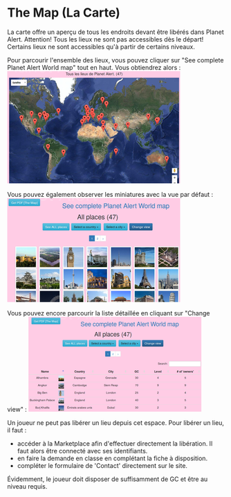 # The Map (La Carte)

La carte offre un aperçu de tous les endroits devant être libérés dans Planet Alert. Attention! Tous les lieux ne sont pas accessibles dès le départ! Certains lieux ne sont accessibles qu'à partir de certains niveaux.

Pour parcourir l'ensemble des lieux, vous pouvez cliquer sur "See complete Planet Alert World map" tout en haut. Vous obtiendrez alors :
![Map](img/map.png)

Vous pouvez également observer les miniatures avec la vue par défaut :
![Map](img/map_photo_catalog.png)

Vous pouvez encore parcourir la liste détaillée en cliquant sur "Change view" :
![Map](img/map_list_catalog.png)

Un joueur ne peut pas libérer un lieu depuis cet espace. Pour libérer un lieu, il faut :
- accéder à la Marketplace afin d'effectuer directement la libération. Il faut alors être connecté avec ses identifiants.
- en faire la demande en classe en complétant la fiche à disposition.
- compléter le formulaire de 'Contact' directement sur le site.

Évidemment, le joueur doit disposer de suffisamment de GC et être au niveau requis.
